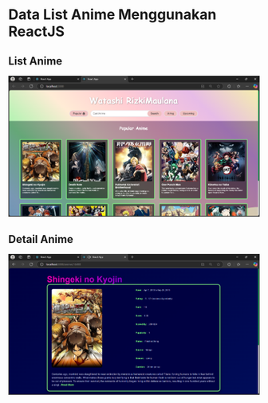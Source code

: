 # Data List Anime Menggunakan ReactJS

## List Anime 
![alt text](https://github.com/rzkimaulana/respul-api-celerates/blob/main/public/img1.png?raw=true)



## Detail Anime
![alt text](https://github.com/rzkimaulana/respul-api-celerates/blob/main/public/img2.png?raw=true)
